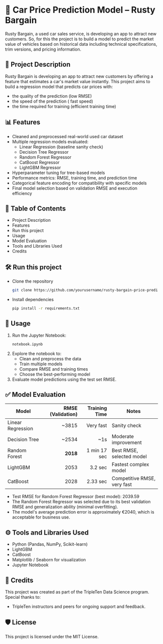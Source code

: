 # 🚗 Car Price Prediction Model – Rusty Bargain
Rusty Bargain, a used car sales service, is developing an app to attract new customers. So, for this the project is to build a model to predict the market value of vehicles based on historical data including technical specifications, trim versions, and pricing information. 

## 🧠 Project Description
Rusty Bargain is developing an app to attract new customers by offering a feature that estimates a car's market value instantly. This project aims to build a regression model that predicts car prices with:
   - the quality of the prediction (low RMSE)
   - the speed of the prediction ( fast speed)
   - the time required for training (efficient training time)

## 📊 Features
  - Cleaned and preprocessed real-world used car dataset
  - Multiple regression models evaluated:
      - Linear Regression (baseline sanity check)
      - Decision Tree Regressor
      - Random Forest Regressor
      - CatBoost Regressor
      - LightGBM Regressor
 - Hyperparameter tuning for tree-based models
 - Performance metrics: RMSE, training time, and prediction time
 - Categorical feature encoding for compatibility with specific models
 - Final model selection based on validation RMSE and execution efficiency

## 📁 Table of Contents
  - Project Description
  - Features
  - Run this project
  - Usage
  - Model Evaluation
  - Tools and Libraries Used
  - Credits

## 🛠️ Run this project
  - Clone the repository
      ```bash
      git clone https://github.com/yourusername/rusty-bargain-price-prediction.git
  - Install dependencies
      ```bash
      pip install -r requirements.txt

## 🚀 Usage
  1. Run the Jupyter Notebook:
     ```bash
     notebook.ipynb
  2. Explore the notebook to:
     - Clean and preprocess the data
     - Train multiple models
     - Compare RMSE and training times
     - Choose the best-performing model
  3. Evaluate model predictions using the test set RMSE.

## ✅ Model Evaluation 
| Model             | RMSE (Validation) | Training Time | Notes                       |
| ----------------- | ----------------: | ------------: | --------------------------- |
| Linear Regression |            \~3815 |     Very fast | Sanity check                |
| Decision Tree     |            \~2534 |          \~1s | Moderate improvement        |
| Random Forest     |          **2018** |  1 min 17 sec | Best RMSE, selected model   |
| LightGBM          |              2053 |       3.2 sec | Fastest complex model       |
| CatBoost          |              2028 |      2.33 sec | Competitive RMSE, very fast |

  - Test RMSE for Random Forest Regressor (best model): 2039.59
  - The Random Forest Regressor was selected due to its best validation RMSE and generalization ability (minimal overfitting).
  - The model's average prediction error is approximately €2040, which is acceptable for business use.

## ⚙️ Tools and Libraries Used
  - Python (Pandas, NumPy, Scikit-learn)
  - LightGBM
  - CatBoost
  - Matplotlib / Seaborn for visualization
  - Jupyter Notebook

## 🤝 Credits
This project was created as part of the TripleTen Data Science program. Special thanks to:
  - TripleTen instructors and peers for ongoing support and feedback.

## 🛡️ License
This project is licensed under the MIT License.
